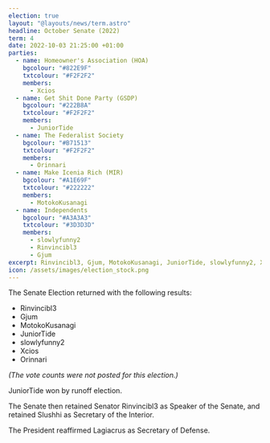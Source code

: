 ```yaml
---
election: true
layout: "@layouts/news/term.astro"
headline: October Senate (2022)
term: 4
date: 2022-10-03 21:25:00 +01:00
parties:
  - name: Homeowner's Association (HOA)
    bgcolour: "#822E9F"
    txtcolour: "#F2F2F2"
    members:
      - Xcios
  - name: Get Shit Done Party (GSDP)
    bgcolour: "#222B8A"
    txtcolour: "#F2F2F2"
    members:
      - JuniorTide
  - name: The Federalist Society
    bgcolour: "#B71513"
    txtcolour: "#F2F2F2"
    members:
      - Orinnari
  - name: Make Icenia Rich (MIR)
    bgcolour: "#A1E69F"
    txtcolour: "#222222"
    members:
      - MotokoKusanagi
  - name: Independents
    bgcolour: "#A3A3A3"
    txtcolour: "#3D3D3D"
    members:
      - slowlyfunny2
      - Rinvincibl3
      - Gjum
excerpt: Rinvincibl3, Gjum, MotokoKusanagi, JuniorTide, slowlyfunny2, Xcios, and Orinnari elected to the Senate.
icon: /assets/images/election_stock.png
---
```

The Senate Election returned with the following results:

- Rinvincibl3
- Gjum
- MotokoKusanagi
- JuniorTide
- slowlyfunny2
- Xcios
- Orinnari

*(The vote counts were not posted for this election.)*

JuniorTide won by runoff election.

The Senate then retained Senator Rinvincibl3 as Speaker of the Senate, and retained Slushhi as Secretary of the Interior.

The President reaffirmed Lagiacrus as Secretary of Defense.